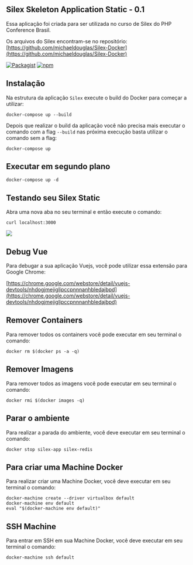 ## Silex Skeleton Application Static - 0.1

Essa aplicação foi criada para ser utilizada no curso de Silex do PHP Conference Brasil.

Os arquivos do Silex encontram-se no repositório: [https://github.com/michaeldouglas/Silex-Docker](https://github.com/michaeldouglas/Silex-Docker)

[![Packagist](https://img.shields.io/packagist/l/doctrine/orm.svg?maxAge=2592000)](https://github.com/michaeldouglas/Silex-Docker)
[![npm](https://img.shields.io/npm/v/npm.svg?maxAge=2592000)](https://github.com/michaeldouglas/silex-static)

## Instalação

Na estrutura da aplicação `Silex` execute o build do Docker para começar a utilizar:


    docker-compose up --build

Depois que realizar o build da aplicação você não precisa mais executar o comando com a flag `--build` nas próxima execução
basta utilizar o comando sem a flag:


    docker-compose up

## Executar em segundo plano


    docker-compose up -d

## Testando seu Silex Static

Abra uma nova aba no seu terminal e então execute o comando:

```
curl localhost:3000
```

![](http://gifsec.com/wp-content/uploads/GIF/2015/06/Dance-With-Me-Cat.gif?gs=a)

## Debug Vue

Para debugar a sua aplicação Vuejs, você pode utilizar essa extensão para Google Chrome:

  [https://chrome.google.com/webstore/detail/vuejs-devtools/nhdogjmejiglipccpnnnanhbledajbpd](https://chrome.google.com/webstore/detail/vuejs-devtools/nhdogjmejiglipccpnnnanhbledajbpd)

## Remover Containers

Para remover todos os containers você pode executar em seu terminal o comando:

```
docker rm $(docker ps -a -q)
```

## Remover Imagens

Para remover todos as imagens você pode executar em seu terminal o comando:

```
docker rmi $(docker images -q)
```

## Parar o ambiente

Para realizar a parada do ambiente, você deve executar em seu terminal o comando:

```
docker stop silex-app silex-redis
```

## Para criar uma Machine Docker
Para realizar criar uma Machine Docker, você deve executar em seu terminal o comando:

```
docker-machine create --driver virtualbox default
docker-machine env default
eval "$(docker-machine env default)"
```

## SSH Machine 
Para entrar em SSH em sua Machine Docker, você deve executar em seu terminal o comando:

```
docker-machine ssh default
```